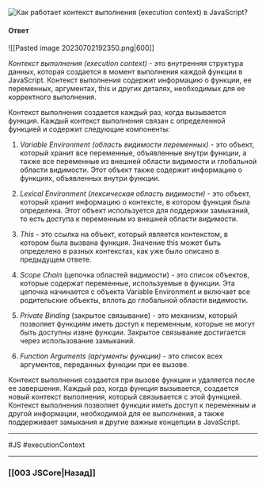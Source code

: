 ![Как работает контекст выполнения (execution context) в JavaScript?](https://youtu.be/nTE4qvSvxXY?t=704)

#### Ответ

![[Pasted image 20230702192350.png|600]]

*Контекст выполнения (execution context)* - это внутренняя структура данных, которая создается в момент выполнения каждой функции в JavaScript. Контекст выполнения содержит информацию о функции, ее переменных, аргументах, this и других деталях, необходимых для ее корректного выполнения.

Контекст выполнения создается каждый раз, когда вызывается функция. Каждый контекст выполнения связан с определенной функцией и содержит следующие компоненты:

1. *Variable Environment (область видимости переменных)* - это объект, который хранит все переменные, объявленные внутри функции, а также все переменные из внешней области видимости и глобальной области видимости. Этот объект также содержит информацию о функциях, объявленных внутри функции.
    
2. *Lexical Environment (лексическая область видимости)* - это объект, который хранит информацию о контексте, в котором функция была определена. Этот объект используется для поддержки замыканий, то есть доступа к переменным из внешней области видимости.
    
3. *This* - это ссылка на объект, который является контекстом, в котором была вызвана функция. Значение this может быть определено в разных контекстах, как уже было описано в предыдущем ответе.
    
4. *Scope Chain* (цепочка областей видимости) - это список объектов, которые содержат переменные, используемые в функции. Эта цепочка начинается с объекта Variable Environment и включает все родительские объекты, вплоть до глобальной области видимости.
    
5. *Private Binding* (закрытое связывание) - это механизм, который позволяет функциям иметь доступ к переменным, которые не могут быть доступны извне функции. Закрытое связывание достигается через использование замыканий.
    
6. *Function Arguments (аргументы функции)* - это список всех аргументов, переданных функции при ее вызове.
    
Контекст выполнения создается при вызове функции и удаляется после ее завершения. 
Каждый раз, когда функция вызывается, создается новый контекст выполнения, который связывается с этой функцией. Контекст выполнения позволяет функции иметь доступ к переменным и другой информации, необходимой для ее выполнения, а также поддерживает замыкания и другие важные концепции в JavaScript.


___
 #JS #executionContext

___

### [[003 JSCore|Назад]]